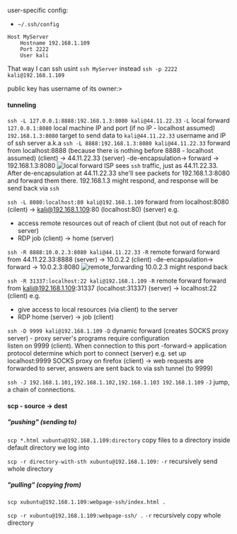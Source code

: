 user-specific config:
- `~/.ssh/config`
```
Host MyServer
	Hostname 192.168.1.109
	Port 2222
	User kali
```
That way I can ssh usint `ssh MyServer` instead `ssh -p 2222 kali@192.168.1.109`

public key has username of its owner:>

#### tunneling
`ssh -L 127.0.0.1:8888:192.168.1.3:8080 kali@44.11.22.33`
`-L` local forward
`127.0.0.1:8080` local machine IP and port (if no IP - localhost assumed)
`192.168.1.3:8080` target to send data to
`kali@44.11.22.33` username and IP of ssh server
a.k.a
`ssh -L 8888:192.168.1.3:8080 kali@44.11.22.33`
forward from localhost:8888 (because there is nothing before 8888 - localhost assumed) (client) -> 44.11.22.33 (server) -de-encapsulation-> forward -> 192.168.1.3:8080
![local forward](local_forward.png)
ISP sees `ssh` traffic, just as 44.11.22.33. After de-encapsulation at 44.11.22.33 she'll see packets for 192.168.1.3:8080 and forward them there. 192.168.1.3 might respond, and response will be send back via `ssh`

`ssh -L 8080:localhost:80 kali@192.168.1.109`
forward from localhost:8080 (cilent) -> kali@192.168.1.109:80 (localhost:80) (server) 
e.g.
- access remote resources out of reach of client (but not out of reach for server)
- RDP job (client) -> home (server)


`ssh -R 8888:10.0.2.3:8080 kali@44.11.22.33`
`-R` remote forward
forward from 44.11.22.33:8888 (server) -> 10.0.2.2 (client) -de-encapsulation-> forward -> 10.0.2.3:8080 
![remote_forwarding](remote_forward.png)
10.0.2.3 might respond back

`ssh -R 31337:localhost:22 kali@192.168.1.109`
`-R` remote forward
forward from kali@192.168.1.109:31337 (localhost:31337) (server) -> localhost:22 (client)
e.g.
- give access to local resources (via client) to the server
- RDP home (server) -> job (client)


`ssh -D 9999 kali@192.168.1.109`
`-D` dynamic forward (creates SOCKS proxy server) - proxy server's programs require configuration  
listen on 9999 (client). When connection to this port -forward-> application protocol determine which port to connect (server)
e.g.
set up localhost:9999 SOCKS proxy on firefox (client) -> web requests are forwarded to server, answers are sent back to via ssh tunnel (to 9999)



`ssh -J 192.168.1.101,192.168.1.102,192.168.1.103 192.168.1.109`
`-J` jump, a chain of connections.


#### scp - source -> dest
##### "pushing" (sending to) 
`scp *.html xubuntu@192.168.1.109:directory`
copy files to a directory inside default directory we log into

`scp -r directory-with-sth xubuntu@192.168.1.109:`
`-r` recursively send whole directory


##### "pulling" (copying from)
`scp xubuntu@192.168.1.109:webpage-ssh/index.html .`

`scp -r xubuntu@192.168.1.109:webpage-ssh/ .`
`-r` recursively copy whole directory